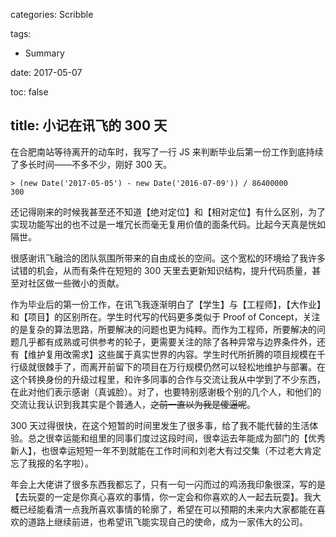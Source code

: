 categories: Scribble

tags:

- Summary

date: 2017-05-07

toc: false

title: 小记在讯飞的 300 天
---

在合肥南站等待离开的动车时，我写了一行 JS 来判断毕业后第一份工作到底持续了多长时间——不多不少，刚好 300 天。

<!--more-->

``` text
> (new Date('2017-05-05') - new Date('2016-07-09')) / 86400000
300
```

还记得刚来的时候我甚至还不知道【绝对定位】和【相对定位】有什么区别，为了实现功能写出的也不过是一堆冗长而毫无复用价值的面条代码。比起今天真是恍如隔世。

很感谢讯飞融洽的团队氛围所带来的自由成长的空间。这个宽松的环境给了我许多试错的机会，从而有条件在短短的 300 天里去更新知识结构，提升代码质量，甚至对社区做一些微小的贡献。

作为毕业后的第一份工作，在讯飞我逐渐明白了【学生】与【工程师】，【大作业】和【项目】的区别所在。学生时代写的代码更多类似于 Proof of Concept，关注的是复杂的算法思路，所要解决的问题也更为纯粹。而作为工程师，所要解决的问题几乎都有成熟或可供参考的轮子，更需要关注的除了各种异常与边界条件外，还有【维护复用改需求】这些属于真实世界的内容。学生时代所折腾的项目规模在千行级就很棘手了，而离开前留下的项目在万行规模仍然可以轻松地维护与部署。在这个转换身份的升级过程里，和许多同事的合作与交流让我从中学到了不少东西，在此对他们表示感谢（真诚脸）。对了，也要特别感谢极个别的几个人，和他们的交流让我认识到我其实是个普通人，<del>之前一直以为我是傻逼呢</del>。

300 天过得很快，在这个短暂的时间里发生了很多事，给了我不能代替的生活体验。总之很幸运能和组里的同事们度过这段时间，很幸运去年能成为部门的【优秀新人】，也很幸运短短一年不到就能在工作时间和刘老大有过交集（不过老大肯定忘了我报的名字啦）。

年会上大佬讲了很多东西我都忘了，只有一句一闪而过的鸡汤我印象很深，写的是【去玩耍的一定是你真心喜欢的事情，你一定会和你喜欢的人一起去玩耍】。我大概已经能看清一点我所喜欢事情的轮廓了，希望在可以预期的未来内大家都能在喜欢的道路上继续前进，也希望讯飞能实现自己的使命，成为一家伟大的公司。
